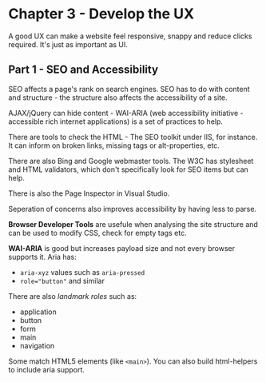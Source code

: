 ﻿# Chapter 3 - Develop the UX

A good UX can make a website feel responsive, snappy and reduce clicks required. It's just as important as UI.

## Part 1 - SEO and Accessibility

SEO affects a page's rank on search engines. SEO has to do with content and structure - the structure also affects the accessibility of a site.

AJAX/jQuery can hide content - WAI-ARIA (web accessibility initiative - accessible rich internet applications) is a set of practices to help.

There are tools to check the HTML - The SEO toolkit under IIS, for instance. It can inform on broken links, missing tags or alt-properties, etc.

There are also Bing and Google webmaster tools. The W3C has stylesheet and HTML validators, which don't specifically look for SEO items but can help.

There is also the Page Inspector in Visual Studio.

Seperation of concerns also improves accessibility by having less to parse.

**Browser Developer Tools** are usefule when analysing the site structure and can be used to modify CSS, check for empty tags etc.

**WAI-ARIA** is good but increases payload size and not every browser supports it. Aria has:

* `aria-xyz` values such as `aria-pressed`
* `role="button"` and similar

There are also *landmark roles* such as:

* application
* button
* form
* main
* navigation

Some match HTML5 elements (like `<main>`). You can also build html-helpers to include aria support.